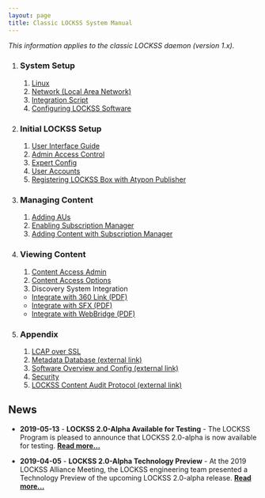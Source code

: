 ```yaml
---
layout: page
title: Classic LOCKSS System Manual
---
```


*This information applies to the classic LOCKSS daemon (version 1.x).*

<!-- 1.  [**Installing the LOCKSS System**](installation)
1.  [**Configuring the LOCKSS System**](basic-config)
1.  [**Enabling Subscription Management**](basic-config/subscription-manager)
1.  [**Using Subscription Management to Add Content**](subscription-manager)
1.  **Using LOCKSS System Features**
    -  [**Replaying Web Content with Serve Content**](using/serve-content)
    -  [**Integrating LOCKSS with Discovery Systems**](using/integration)
    -  [**Advanced Configuration with Expert Config**](expert-config)
1.  [**Network Ports**](using/ports)
-->

1. ### System Setup
   1. [Linux](installation)
   2. [Network (Local Area Network)]()
   3. [Integration Script]()
   4. [Configuring LOCKSS Software](basic-config/)

1. ### Initial LOCKSS Setup
   1. [User Interface Guide](/assets/Lockss_UI_Guide.pdf)
   2. [Admin Access Control]()
   3. [Expert Config]()
   4. [User Accounts]()
   5. [Registering LOCKSS Box with Atypon Publisher](atypon-publishers-gln)

1. ### Managing Content
   1. [Adding AUs](basic-config/adding-titles)
   2. [Enabling Subscription Manager](basic-config/subscription-manager)
   3. [Adding Content with Subscription Manager](subscription-manager)

1. ### Viewing Content
   1. [Content Access Admin]()
   2. [Content Access Options]()
   3. Discovery System Integration
     - [Integrate with 360 Link (PDF)](/assets/LOCKSS_and_360_Link_Integration_Guide.pdf)
     - [Integrate with SFX (PDF)](/assets/SFX_Integration_Guide.pdf)
     - [Integrate with WebBridge (PDF)](/assets/WebBridge_LR_Integration_Guide.pdf)

1. ### Appendix
   1. [LCAP over SSL](/assets/LCAP_over_SSL.docx)
   2. [Metadata Database (external link)](http://documents.clockss.org/index.php?title=LOCKSS:_Metadata_Database)
   3. [Software Overview and Config (external link)](http://www.adpn.org/wiki/LOCKSS_Software)
   4. [Security](/security-practices)
   5. [LOCKSS Content Audit Protocol (external link)](http://documents.clockss.org/index.php?title=LOCKSS:_Polling_and_Repair_Protocol)


## News

*   **2019-05-13** - **LOCKSS 2.0-Alpha Available for Testing** - The LOCKSS Program is pleased to announce that LOCKSS 2.0-alpha is now available for testing. [**Read more...**](releases/2.0-alpha)

*   **2019-04-05** - **LOCKSS 2.0-Alpha Technology Preview** - At the 2019 LOCKSS Alliance Meeting, the LOCKSS engineering team presented a Technology Preview of the upcoming LOCKSS 2.0-alpha release. [**Read more...**](releases/2.0-alpha-preview)
